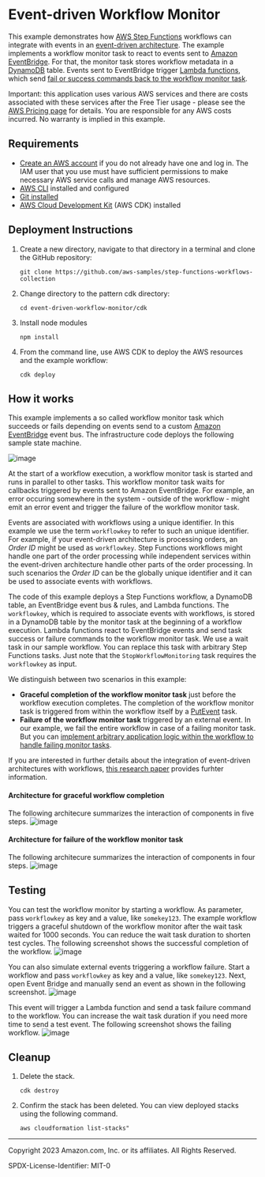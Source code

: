 # Event-driven Workflow Monitor

This example demonstrates how [AWS Step Functions](https://aws.amazon.com/step-functions/) workflows can integrate with events in an [event-driven architecture](https://aws.amazon.com/what-is/eda/). The example implements a workflow monitor task to react to events sent to [Amazon EventBridge](https://aws.amazon.com/eventbridge/). For that, the monitor task stores workflow metadata in a [DynamoDB](https://aws.amazon.com/dynamodb/) table. Events sent to EventBridge trigger [Lambda functions](https://docs.aws.amazon.com/lambda/latest/dg/welcome.html), which send [fail or success commands back to the workflow monitor task](https://docs.aws.amazon.com/step-functions/latest/dg/callback-task-sample-sqs.html).

Important: this application uses various AWS services and there are costs associated with these services after the Free Tier usage - please see the [AWS Pricing page](https://aws.amazon.com/pricing/) for details. You are responsible for any AWS costs incurred. No warranty is implied in this example.

## Requirements

* [Create an AWS account](https://portal.aws.amazon.com/gp/aws/developer/registration/index.html) if you do not already have one and log in. The IAM user that you use must have sufficient permissions to make necessary AWS service calls and manage AWS resources.
* [AWS CLI](https://docs.aws.amazon.com/cli/latest/userguide/install-cliv2.html) installed and configured
* [Git installed](https://git-scm.com)
* [AWS Cloud Development Kit](https://docs.aws.amazon.com/cdk/v2/guide/getting_started.html) (AWS CDK) installed

## Deployment Instructions

1. Create a new directory, navigate to that directory in a terminal and clone the GitHub repository:
    ``` 
    git clone https://github.com/aws-samples/step-functions-workflows-collection
    ```
1. Change directory to the pattern cdk directory:
    ```
    cd event-driven-workflow-monitor/cdk
    ```
1. Install node modules
    ```
    npm install
    ```
1. From the command line, use AWS CDK to deploy the AWS resources and the example workflow:
    ```
    cdk deploy
    ```

## How it works

This example implements a so called workflow monitor task which succeeds or fails depending on events send to a custom [Amazon EventBridge](https://aws.amazon.com/eventbridge/) event bus. The infrastructure code deploys the following sample state machine.

![image](./resources/statemachine.png)

At the start of a workflow execution, a workflow monitor task is started and runs in parallel to other tasks. This workflow monitor task waits for callbacks triggered by events sent to Amazon EventBridge. For example, an error occuring somewhere in the system - outside of the workflow - might emit an error event and trigger the failure of the workflow monitor task.

Events are associated with workflows using a unique identifier. In this example we use the term ```workflowkey``` to refer to such an unique identifier. For example, if your event-driven architecture is processing orders, an *Order ID* might be used as ```workflowkey```. Step Functions workflows might handle one part of the order processing while independent services within the event-driven architecture handle other parts of the order processing. In such scenarios the *Order ID* can be the globally unique identifier and it can be used to associate events with workflows.

The code of this example deploys a Step Functions workflow, a DynamoDB table, an EventBridge event bus & rules, and Lambda functions. The ```workflowkey```, which is required to associate events with workflows, is stored in a DynamoDB table by the monitor task at the beginning of a workflow execution. Lambda functions react to EventBridge events and send task success or failure commands to the workflow monitor task. We use a wait task in our sample workflow. You can replace this task with arbitrary Step Functions tasks. Just note that the ```StopWorkflowMonitoring``` task requires the ```workflowkey``` as input.

We distinguish between two scenarios in this example:
* **Graceful completion of the workflow monitor task** just before the workflow execution completes. The completion of the workflow monitor task is triggered from within the workflow itself by a [PutEvent](https://docs.aws.amazon.com/step-functions/latest/dg/connect-eventbridge.html) task.
* **Failure of the workflow monitor task** triggered by an external event. In our example, we fail the entire workflow in case of a failing monitor task. But you can [implement arbitrary application logic within the workflow to handle failing monitor tasks](https://docs.aws.amazon.com/step-functions/latest/dg/concepts-error-handling.html). 

If you are interested in further details about the integration of event-driven architectures with workflows, [this research paper](https://doi.org/10.1016/j.is.2014.04.002) provides furhter information.

#### Architecture for graceful workflow completion
The following architecure summarizes the interaction of components in five steps.
![image](./resources/workflow-monitoring-stop.png)

#### Architecture for failure of the workflow monitor task
The following architecure summarizes the interaction of components in four steps.
![image](./resources/workflow-monitoring-error.png)


## Testing

You can test the workflow monitor by starting a workflow. As parameter, pass ```workflowkey``` as key and a value, like ```somekey123```. The example workflow triggers a graceful shutdown of the workflow monitor after the wait task waited for 1000 seconds. You can reduce the wait task duration to shorten test cycles. The following screenshot shows the successful completion of the workflow.
![image](./resources/success-example.png)

You can also simulate external events triggering a workflow failure. Start a workflow and pass ```workflowkey``` as key and a value, like ```somekey123```. Next, open Event Bridge and manually send an event as shown in the following screenshot.
![image](./resources/sample-event.png)

This event will trigger a Lambda function and send a task failure command to the workflow. You can increase the wait task duration if you need more time to send a test event. The following screenshot shows the failing workflow.
![image](./resources/fail-example.png)


## Cleanup
 
1. Delete the stack.
    ```
    cdk destroy
    ```
1. Confirm the stack has been deleted. You can view deployed stacks using the following command.
    ```
    aws cloudformation list-stacks"
    ```
----
Copyright 2023 Amazon.com, Inc. or its affiliates. All Rights Reserved.

SPDX-License-Identifier: MIT-0
